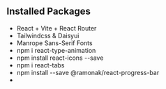 ## Installed Packages
* React + Vite + React Router
* Tailwindcss & Daisyui
* Manrope Sans-Serif Fonts
* npm i react-type-animation
* npm install react-icons --save
* npm i react-tabs
* npm install --save @ramonak/react-progress-bar
* 